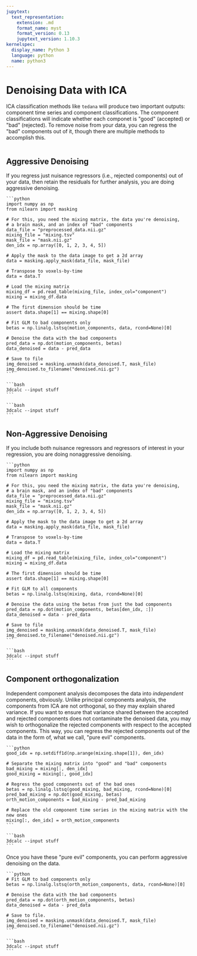 ```yaml
---
jupytext:
  text_representation:
    extension: .md
    format_name: myst
    format_version: 0.13
    jupytext_version: 1.10.3
kernelspec:
  display_name: Python 3
  language: python
  name: python3
---
```


# Denoising Data with ICA

ICA classification methods like `tedana` will produce two important outputs: component time series and component classifications.
The component classifications will indicate whether each componet is "good" (accepted) or "bad" (rejected).
To remove noise from your data, you can regress the "bad" components out of it, though there are multiple methods to accomplish this.

```{tableofcontents}
```

## Aggressive Denoising

If you regress just nuisance regressors (i.e., rejected components) out of your data,
then retain the residuals for further analysis, you are doing aggressive denoising.

````{tab} Python
```python
import numpy as np
from nilearn import masking

# For this, you need the mixing matrix, the data you're denoising,
# a brain mask, and an index of "bad" components
data_file = "preprocessed_data.nii.gz"
mixing_file = "mixing.tsv"
mask_file = "mask.nii.gz"
den_idx = np.array([0, 1, 2, 3, 4, 5])

# Apply the mask to the data image to get a 2d array
data = masking.apply_mask(data_file, mask_file)

# Transpose to voxels-by-time
data = data.T

# Load the mixing matrix
mixing_df = pd.read_table(mixing_file, index_col="component")
mixing = mixing_df.data

# The first dimension should be time
assert data.shape[1] == mixing.shape[0]

# Fit GLM to bad components only
betas = np.linalg.lstsq(motion_components, data, rcond=None)[0]

# Denoise the data with the bad components
pred_data = np.dot(motion_components, betas)
data_denoised = data - pred_data

# Save to file
img_denoised = masking.unmask(data_denoised.T, mask_file)
img_denoised.to_filename("denoised.nii.gz")
```
````
````{tab} FSL
```bash
3dcalc --input stuff
```
````
````{tab} AFNI
```bash
3dcalc --input stuff
```
````

## Non-Aggressive Denoising

If you include both nuisance regressors and regressors of interest in your regression,
you are doing nonaggressive denoising.

````{tab} Python
```python
import numpy as np
from nilearn import masking

# For this, you need the mixing matrix, the data you're denoising,
# a brain mask, and an index of "bad" components
data_file = "preprocessed_data.nii.gz"
mixing_file = "mixing.tsv"
mask_file = "mask.nii.gz"
den_idx = np.array([0, 1, 2, 3, 4, 5])

# Apply the mask to the data image to get a 2d array
data = masking.apply_mask(data_file, mask_file)

# Transpose to voxels-by-time
data = data.T

# Load the mixing matrix
mixing_df = pd.read_table(mixing_file, index_col="component")
mixing = mixing_df.data

# The first dimension should be time
assert data.shape[1] == mixing.shape[0]

# Fit GLM to all components
betas = np.linalg.lstsq(mixing, data, rcond=None)[0]

# Denoise the data using the betas from just the bad components
pred_data = np.dot(motion_components, betas[den_idx, :])
data_denoised = data - pred_data

# Save to file
img_denoised = masking.unmask(data_denoised.T, mask_file)
img_denoised.to_filename("denoised.nii.gz")
```
````
````{tab} AFNI
```bash
3dcalc --input stuff
```
````

## Component orthogonalization

Independent component analysis decomposes the data into _independent_ components, obviously.
Unlike principal components analysis, the components from ICA are not orthogonal, so they may explain shared variance.
If you want to ensure that variance shared between the accepted and rejected components does not contaminate the denoised data,
you may wish to orthogonalize the rejected components with respect to the accepted components.
This way, you can regress the rejected components out of the data in the form of, what we call, "pure evil" components.

````{tab} Python
```python
good_idx = np.setdiff1d(np.arange(mixing.shape[1]), den_idx)

# Separate the mixing matrix into "good" and "bad" components
bad_mixing = mixing[:, den_idx]
good_mixing = mixing[:, good_idx]

# Regress the good components out of the bad ones
betas = np.linalg.lstsq(good_mixing, bad_mixing, rcond=None)[0]
pred_bad_mixing = np.dot(good_mixing, betas)
orth_motion_components = bad_mixing - pred_bad_mixing

# Replace the old component time series in the mixing matrix with the new ones
mixing[:, den_idx] = orth_motion_components
```
````
````{tab} AFNI
```bash
3dcalc --input stuff
```
````

Once you have these "pure evil" components, you can perform aggressive denoising on the data.

````{tab} Python
```python
# Fit GLM to bad components only
betas = np.linalg.lstsq(orth_motion_components, data, rcond=None)[0]

# Denoise the data with the bad components
pred_data = np.dot(orth_motion_components, betas)
data_denoised = data - pred_data

# Save to file.
img_denoised = masking.unmask(data_denoised.T, mask_file)
img_denoised.to_filename("denoised.nii.gz")
```
````
````{tab} AFNI
```bash
3dcalc --input stuff
```
````